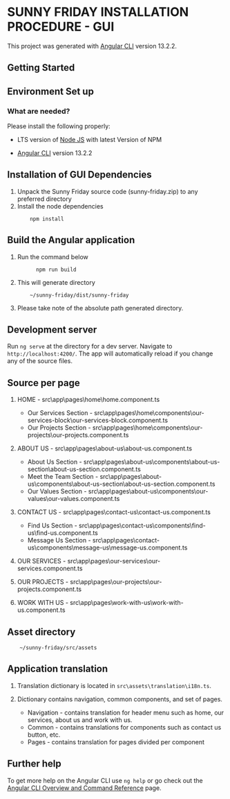# SUNNY FRIDAY INSTALLATION PROCEDURE - GUI

This project was generated with [Angular CLI](https://github.com/angular/angular-cli) version 13.2.2.

## Getting Started

## Environment Set up

### What are needed?

Please install the following properly:

- LTS version of [Node JS](https://nodejs.org/en/) with latest Version of NPM

- [Angular CLI](https://github.com/angular/angular-cli) version 13.2.2

## Installation of GUI Dependencies

1. Unpack the Sunny Friday source code (sunny-friday.zip) to any preferred directory
1. Install the node dependencies
   ```
       npm install
   ```

## Build the Angular application

1. Run the command below
   ```
         npm run build
   ```
1. This will generate directory
   ```
       ~/sunny-friday/dist/sunny-friday
   ```
1. Please take note of the absolute path generated directory.

## Development server

Run `ng serve` at the directory for a dev server. Navigate to `http://localhost:4200/`. The app will automatically reload if you change any of the source files.

## Source per page

1. HOME - src\app\pages\home\home.component.ts

   - Our Services Section - src\app\pages\home\components\our-services-block\our-services-block.component.ts
   - Our Projects Section - src\app\pages\home\components\our-projects\our-projects.component.ts

1. ABOUT US - src\app\pages\about-us\about-us.component.ts

   - About Us Section - src\app\pages\about-us\components\about-us-section\about-us-section.component.ts
   - Meet the Team Section - src\app\pages\about-us\components\about-us-section\about-us-section.component.ts
   - Our Values Section - src\app\pages\about-us\components\our-values\our-values.component.ts

1. CONTACT US - src\app\pages\contact-us\contact-us.component.ts

   - Find Us Section - src\app\pages\contact-us\components\find-us\find-us.component.ts
   - Message Us Section - src\app\pages\contact-us\components\message-us\message-us.component.ts

1. OUR SERVICES - src\app\pages\our-services\our-services.component.ts

1. OUR PROJECTS - src\app\pages\our-projects\our-projects.component.ts

1. WORK WITH US - src\app\pages\work-with-us\work-with-us.component.ts

## Asset directory

```
    ~/sunny-friday/src/assets
```

## Application translation

1. Translation dictionary is located in `src\assets\translation\i18n.ts`.

1. Dictionary contains navigation, common components, and set of pages.
   - Navigation - contains translation for header menu such as home, our services, about us and work with us.
   - Common - contains translations for components such as contact us button, etc.
   - Pages - contains translation for pages divided per component

## Further help

To get more help on the Angular CLI use `ng help` or go check out the [Angular CLI Overview and Command Reference](https://angular.io/cli) page.
